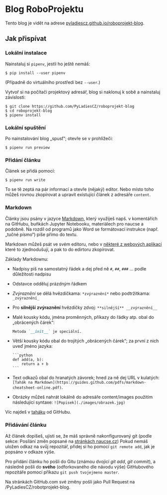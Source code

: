 # Blog RoboProjektu

Tento blog je vidět na adrese [pyladiescz.github.io/roboprojekt-blog](https://pyladiescz.github.io/roboprojekt-blog).

## Jak přispívat

### Lokální instalace

Nainstaluj si `pipenv`, jestli ho ještě nemáš:
```
$ pip install --user pipenv
```
(Případně do virtuálního prostředí bez `--user`.)

Vytvoř si na počítači projektový adresář, blog si naklonuj k sobě a nainstaluj závislosti:

```console
$ git clone https://github.com/PyLadiesCZ/roboprojekt-blog
$ cd roboprojekt-blog
$ pipenv install
```
### Lokální spuštění
Po nainstalování blog „spusť“; otevře se v prohlížeči:
```console
$ pipenv run preview
```
### Přidání článku
Článek se přidá pomocí:
```
$ pipenv run write
```
To se tě zeptá na pár informací a otevře (nějaký) editor.
Nebo místo toho můžeš rovnou zkopírovat a upravit existující článek z adresáře `content`.

### Markdown

Články jsou psány v jazyce [Markdown](https://guides.github.com/pdfs/markdown-cheatsheet-online.pdf), který využiješ napš. v komentářích na GitHubu, buňkách Jupyter Notebooku, materiálech pro naucse a podobně. Na rozdíl od programů jako Word se formátovací instrukce (např. „tučné písmo“) píše přímo do textu.

Markdown můžeš psát ve svém editoru, nebo v [některé z webových aplikací](https://stackedit.io/app) které to zjednodušují, a pak to do edirtoru zkopírovat.

Základy Markdownu:

* Nadpisy piš na samostatný řádek a dej před ně `#`, `##`, `###` … podle důležitosti nadpisu
* Odstavce odděluj prázdným řádkem
* *Zvýraznění* se dělá hvězdičkama: `*zvýraznění*` nebo podtržítkama: `_zvýraznění_`
* Pro **silnější** __zvýraznění__  hvězdičky zdvoj: `**silnější** __zvýraznění__`
* Malé kousky kódu, jména proměnných, příkazy do řádky atp. obal do „obrácených čárek“:
  ```markdown
  Metoda `__init__` je speciální.
  ```
* Větší kousky kódu obal do trojitých „obrácených čárek“; za první z nich uveď jméno jazyka:

      ```python
      def add(a, b):
          return a + b
      ```
* Text odkazů obal do hranatých závorek; hned za ně dej URL v kulatých: `[Tahák na Markdown](https://guides.github.com/pdfs/markdown-cheatsheet-online.pdf)`.
* Obrázky můžeš nahrát lokálně do adresáře content/images použitím následující syntaxe: `![Popisek](./images/obrazek.jpg)`

Víc najdeš v [taháku](https://guides.github.com/pdfs/markdown-cheatsheet-online.pdf) od GitHubu.

### Přidávání článku

Až článek dopíšeš, ujisti se, že máš správně nakonfigurovaný git (podle sekce: Posílání změn popsané na [stránkách naucse.cz](https://naucse.python.cz/2018/pyladies-brno-podzim/git/collaboration/))
Pokud nemáš uložen odkaz na svůj repozitář, přidej si ho pomocí `git remote add`, jak je popsáno v odkaze výše.

Pro přidání článku ho pošli do Gitu (známou dvojicí *git add*, *git commit*), a následně pošli do **svého** (odforkovaného dle návodu výše) GitHubového repozitáře pomocí příkazu `git push tvojejmeno master`. 

Na stránkách GitHub.com své změny pošli jako Pull Request na /PyLadiesCZ/robotprojekt-blog.
